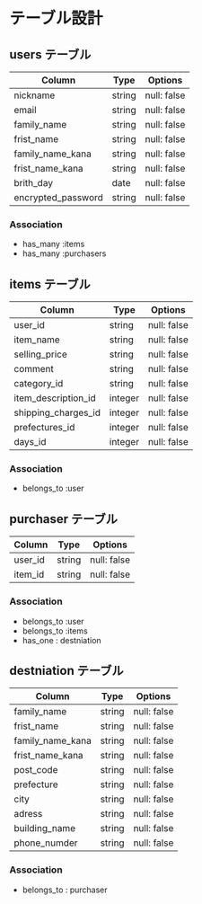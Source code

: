 # テーブル設計

## users テーブル

| Column             | Type   | Options     |
| -----------------  | ------ | ----------- |
| nickname           | string | null: false |
| email              | string | null: false |
| family_name        | string | null: false |
| frist_name         | string | null: false |
| family_name_kana   | string | null: false |
| frist_name_kana    | string | null: false |
| brith_day          | date   | null: false |
| encrypted_password | string | null: false |

### Association

- has_many :items
- has_many :purchasers


## items テーブル

| Column               | Type    | Options     |
| ---------------      | ------  | ----------- |
| user_id              | string  | null: false |
| item_name            | string  | null: false |
| selling_price        | string  | null: false |
| comment              | string  | null: false |
| category_id          | string  | null: false |
|  item_description_id | integer | null: false |
| shipping_charges_id  | integer | null: false |
| prefectures_id       | integer | null: false |
| days_id              | integer | null: false |

### Association

- belongs_to :user


## purchaser テーブル

| Column               | Type    | Options     |
| ---------------      | ------  | ----------- |
| user_id              | string  | null: false |
| item_id              | string  | null: false |

### Association

- belongs_to :user
- belongs_to :items
- has_one : destniation

## destniation テーブル

| Column           | Type   | Options     |
| ---------------  | ------ | ----------- |
| family_name      | string | null: false |
| frist_name       | string | null: false |
| family_name_kana | string | null: false |
| frist_name_kana  | string | null: false |
| post_code        | string | null: false |
| prefecture       | string | null: false |
| city             | string | null: false |
| adress           | string | null: false |
| building_name    | string | null: false |
| phone_numder     | string | null: false |

### Association

- belongs_to : purchaser
